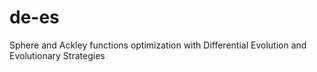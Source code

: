 # de-es
Sphere and Ackley functions optimization with Differential Evolution and Evolutionary Strategies
